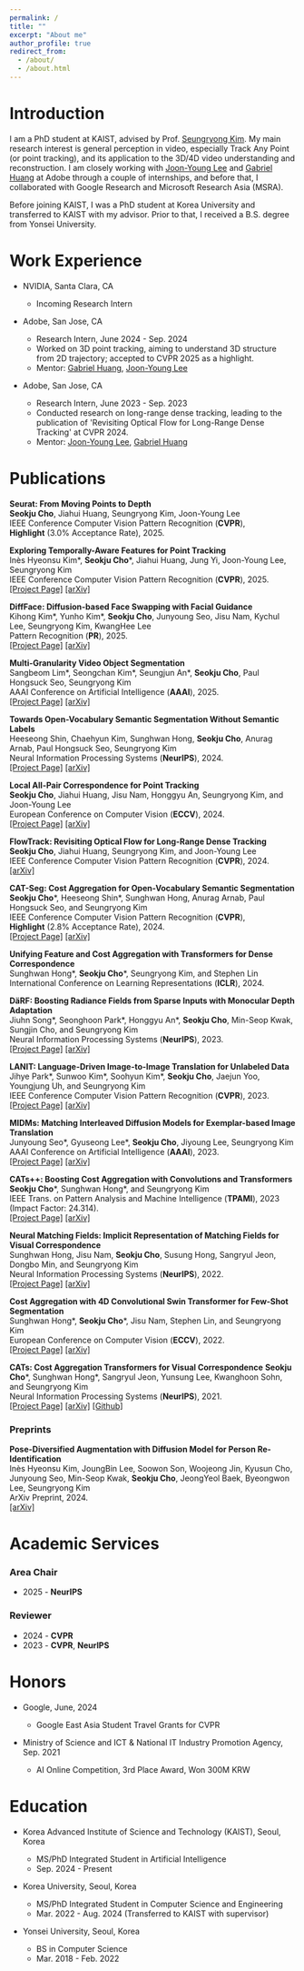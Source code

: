 ```yaml
---
permalink: /
title: ""
excerpt: "About me"
author_profile: true
redirect_from: 
  - /about/
  - /about.html
---
```

Introduction
=====
I am a PhD student at KAIST, advised by Prof. <a href="https://cvlab.kaist.ac.kr/members/faculty">Seungryong Kim</a>. My main research interest is general perception in video, especially Track Any Point (or point tracking), and its application to the 3D/4D video understanding and reconstruction. I am closely working with <a href="https://joonyoung-cv.github.io">Joon-Young Lee</a> and <a href="https://gabriel-huang.github.io">Gabriel Huang</a> at Adobe through a couple of internships, and before that, I collaborated with Google Research and Microsoft Research Asia (MSRA).

Before joining KAIST, I was a PhD student at Korea University and transferred to KAIST with my advisor. Prior to that, I received a B.S. degree from Yonsei University.

Work Experience
=====

* NVIDIA, Santa Clara, CA
  * Incoming Research Intern

* Adobe, San Jose, CA
  * Research Intern, June 2024 - Sep. 2024
  * Worked on 3D point tracking, aiming to understand 3D structure from 2D trajectory; accepted to CVPR 2025 as a highlight.
  * Mentor: <a href="https://gabriel-huang.github.io">Gabriel Huang</a>, <a href="https://joonyoung-cv.github.io">Joon-Young Lee</a>

* Adobe, San Jose, CA
  * Research Intern, June 2023 - Sep. 2023
  * Conducted research on long-range dense tracking, leading to the publication of 'Revisiting Optical Flow for Long-Range Dense Tracking' at CVPR 2024.
  * Mentor: <a href="https://joonyoung-cv.github.io">Joon-Young Lee</a>, <a href="https://gabriel-huang.github.io">Gabriel Huang</a>

Publications
=====
<i style='font-style: normal;'>**Seurat: From Moving Points to Depth**<br></i>
<i style='font-style: normal;'>**Seokju Cho**, Jiahui Huang, Seungryong Kim, Joon-Young Lee<br></i>
<i style='font-style: normal;'>IEEE Conference Computer Vision Pattern Recognition (**CVPR**), <br>
**Highlight** (3.0% Acceptance Rate), 2025.<br></i>

<i style='font-style: normal;'>**Exploring Temporally-Aware Features for Point Tracking**<br></i>
<i style='font-style: normal;'>Inès Hyeonsu Kim\*, **Seokju Cho**\*, Jiahui Huang, Jung Yi, Joon-Young Lee, Seungryong Kim<br></i>
<i style='font-style: normal;'>IEEE Conference Computer Vision Pattern Recognition (**CVPR**), 2025.<br></i>
<i style='font-style: normal;'><a href="https://cvlab-kaist.github.io/Chrono/">[Project Page]</a> <a href="https://arxiv.org/abs/2501.12218">[arXiv]</a> 

<i style='font-style: normal;'>**DiffFace: Diffusion-based Face Swapping with Facial Guidance**<br></i>
<i style='font-style: normal;'>Kihong Kim\*, Yunho Kim\*, **Seokju Cho**, Junyoung Seo, Jisu Nam, Kychul Lee, Seungryong Kim, KwangHee Lee<br></i>
<i style='font-style: normal;'>Pattern Recognition (**PR**), 2025.<br></i>
<i style='font-style: normal;'><a href="https://hxngiee.github.io/DiffFace/">[Project Page]</a> <a href="https://arxiv.org/abs/2212.13344">[arXiv]</a> 


<i style='font-style: normal;'>**Multi-Granularity Video Object Segmentation**<br></i>
<i style='font-style: normal;'>Sangbeom Lim\*, Seongchan Kim\*, Seungjun An\*, **Seokju Cho**, Paul Hongsuck Seo, Seungryong Kim<br></i>
<i style='font-style: normal;'>AAAI Conference on Artificial Intelligence (**AAAI**), 2025. <br></i>
<i style='font-style: normal;'><a href="https://cvlab-kaist.github.io/MUG-VOS/">[Project Page]</a> <a href="https://arxiv.org/pdf/2412.01471">[arXiv]</a> 

<i style='font-style: normal;'>**Towards Open-Vocabulary Semantic Segmentation Without Semantic Labels**<br></i>
<i style='font-style: normal;'>Heeseong Shin, Chaehyun Kim, Sunghwan Hong, **Seokju Cho**, Anurag Arnab, Paul Hongsuck Seo, Seungryong Kim<br></i>
<i style='font-style: normal;'>Neural Information Processing Systems (**NeurIPS**), 2024. <br></i>
<i style='font-style: normal;'><a href="https://cvlab-kaist.github.io/PixelCLIP/">[Project Page]</a> <a href="https://arxiv.org/pdf/2409.19846">[arXiv]</a> 

<i style='font-style: normal;'>**Local All-Pair Correspondence for Point Tracking**<br></i>
<i style='font-style: normal;'>**Seokju Cho**, Jiahui Huang, Jisu Nam, Honggyu An, Seungryong Kim, and Joon-Young Lee<br></i>
<i style='font-style: normal;'>European Conference on Computer Vision (**ECCV**), 2024.<br></i>
<i style='font-style: normal;'><a href="https://ku-cvlab.github.io/locotrack/">[Project Page]</a> <a href="https://arxiv.org/abs/2407.15420">[arXiv]</a> 

<i style='font-style: normal;'>**FlowTrack: Revisiting Optical Flow for Long-Range Dense Tracking**<br></i>
<i style='font-style: normal;'>**Seokju Cho**, Jiahui Huang, Seungryong Kim, and Joon-Young Lee<br></i>
<i style='font-style: normal;'>IEEE Conference Computer Vision Pattern Recognition (**CVPR**), 2024.<br></i>
<i style='font-style: normal;'><a href="https://openaccess.thecvf.com/content/CVPR2024/papers/Cho_FlowTrack_Revisiting_Optical_Flow_for_Long-Range_Dense_Tracking_CVPR_2024_paper.pdf">[arXiv]</a> 

<i style='font-style: normal;'>**CAT-Seg: Cost Aggregation for Open-Vocabulary Semantic Segmentation**<br></i>
<i style='font-style: normal;'>**Seokju Cho**\*, Heeseong Shin\*, Sunghwan Hong, Anurag Arnab, Paul Hongsuck Seo, and Seungryong Kim<br></i>
<i style='font-style: normal;'>IEEE Conference Computer Vision Pattern Recognition (**CVPR**),<br>
**Highlight** (2.8% Acceptance Rate), 2024.<br></i>
<i style='font-style: normal;'><a href="https://ku-cvlab.github.io/CAT-Seg/">[Project Page]</a> <a href="https://arxiv.org/abs/2303.11797">[arXiv]</a> 

<i style='font-style: normal;'>**Unifying Feature and Cost Aggregation with Transformers for Dense Correspondence**<br></i>
<i style='font-style: normal;'>Sunghwan Hong*, **Seokju Cho**\*, Seungryong Kim, and Stephen Lin<br></i>
<i style='font-style: normal;'>International Conference on Learning Representations (**ICLR**), 2024.<br></i>
<!-- <i style='font-style: normal;'><a href="https://ku-cvlab.github.io/DaRF/">[Project Page]</a> <a href="https://arxiv.org/abs/2305.19201">[arXiv]</a>  -->

<i style='font-style: normal;'>**DäRF: Boosting Radiance Fields from Sparse Inputs with Monocular Depth Adaptation**<br></i>
<i style='font-style: normal;'>Jiuhn Song\*, Seonghoon Park\*, Honggyu An\*, **Seokju Cho**, Min-Seop Kwak, Sungjin Cho, and Seungryong Kim<br></i>
<i style='font-style: normal;'>Neural Information Processing Systems (**NeurIPS**), 2023.<br></i>
<i style='font-style: normal;'><a href="https://ku-cvlab.github.io/DaRF/">[Project Page]</a> <a href="https://arxiv.org/abs/2305.19201">[arXiv]</a> 

<i style='font-style: normal;'>**LANIT: Language-Driven Image-to-Image Translation for Unlabeled Data**<br></i>
<i style='font-style: normal;'>Jihye Park\*, Sunwoo Kim\*, Soohyun Kim\*, **Seokju Cho**, Jaejun Yoo, Youngjung Uh, and Seungryong Kim<br></i>
<i style='font-style: normal;'>IEEE Conference Computer Vision Pattern Recognition (**CVPR**), 2023.<br></i>
<i style='font-style: normal;'><a href="https://ku-cvlab.github.io/LANIT/">[Project Page]</a> <a href="https://arxiv.org/abs/2208.14889">[arXiv]</a> 

<i style='font-style: normal;'>**MIDMs: Matching Interleaved Diffusion Models for Exemplar-based Image Translation**<br></i>
<i style='font-style: normal;'>Junyoung Seo\*, Gyuseong Lee\*, **Seokju Cho**, Jiyoung Lee, Seungryong Kim<br></i>
<i style='font-style: normal;'>AAAI Conference on Artificial Intelligence (**AAAI**), 2023.<br></i>
<i style='font-style: normal;'><a href="https://ku-cvlab.github.io/MIDMs/">[Project Page]</a> <a href="https://arxiv.org/abs/2209.11047">[arXiv]</a> 

<i style='font-style: normal;'>**CATs++: Boosting Cost Aggregation with Convolutions and Transformers**<br></i>
<i style='font-style: normal;'>**Seokju Cho**\*, Sunghwan Hong*, and Seungryong Kim<br></i>
<i style='font-style: normal;'>IEEE Trans. on Pattern Analysis and Machine Intelligence (**TPAMI**), 2023 (Impact Factor: 24.314).<br></i>
<i style='font-style: normal;'><a href="https://ku-cvlab.github.io/CATs-PlusPlus-Project-Page/">[Project Page]</a> <a href="https://arxiv.org/abs/2202.06817">[arXiv]</a>

<i style='font-style: normal;'>**Neural Matching Fields: Implicit Representation of Matching Fields for Visual Correspondence**<br></i>
<i style='font-style: normal;'>Sunghwan Hong, Jisu Nam, **Seokju Cho**, Susung Hong,  Sangryul Jeon, Dongbo Min, and Seungryong Kim<br></i>
<i style='font-style: normal;'>Neural Information Processing Systems (**NeurIPS**), 2022.<br></i>
<i style='font-style: normal;'><a href="https://ku-cvlab.github.io/NeMF/">[Project Page]</a> <a href="https://arxiv.org/abs/2210.02689">[arXiv]</a> 

<i style='font-style: normal;'>**Cost Aggregation with 4D Convolutional Swin Transformer for Few-Shot Segmentation**<br></i>
<i style='font-style: normal;'>Sunghwan Hong*, **Seokju Cho**\*, Jisu Nam, Stephen Lin, and Seungryong Kim<br></i>
<i style='font-style: normal;'>European Conference on Computer Vision (**ECCV**), 2022.<br></i>
<i style='font-style: normal;'><a href="https://seokju-cho.github.io/VAT/">[Project Page]</a> <a href="https://arxiv.org/abs/2207.10866">[arXiv]</a> 
<!-- <a href="https://github.com/Seokju-Cho/Volumetric-Aggregation-Transformer">[Github]</a> -->

<i style='font-style: normal;'>**CATs: Cost Aggregation Transformers for Visual Correspondence**</i>
<i style='font-style: normal;'>**Seokju Cho**\*, Sunghwan Hong*, Sangryul Jeon, Yunsung Lee, Kwanghoon Sohn, and Seungryong Kim<br></i>
<i style='font-style: normal;'>Neural Information Processing Systems (**NeurIPS**), 2021.<br></i>
<i style='font-style: normal;'><a href="https://sunghwanhong.github.io/CATs/">[Project Page]</a> <a href="https://arxiv.org/abs/2106.02520">[arXiv]</a> <a href="https://github.com/SunghwanHong/Cost-Aggregation-transformers">[Github]</a>
</i>


### Preprints

<i style='font-style: normal;'>**Pose-Diversified Augmentation with Diffusion Model for Person Re-Identification**<br></i>
<i style='font-style: normal;'>Inès Hyeonsu Kim, JoungBin Lee, Soowon Son, Woojeong Jin, Kyusun Cho, Junyoung Seo, Min-Seop Kwak, **Seokju Cho**, JeongYeol Baek, Byeongwon Lee, Seungryong Kim<br></i>
<i style='font-style: normal;'>ArXiv Preprint, 2024.<br></i>
<i style='font-style: normal;'><a href="https://arxiv.org/pdf/2406.16042">[arXiv]</a> 

Academic Services
=====
### Area Chair
* 2025 - **NeurIPS**

### Reviewer
* 2024 - **CVPR**
* 2023 - **CVPR**, **NeurIPS**

Honors
=====

* Google, June, 2024
  * Google East Asia Student Travel Grants for CVPR

* Ministry of Science and ICT & National IT Industry Promotion Agency, Sep. 2021
  * AI Online Competition, 3rd Place Award, Won 300M KRW


Education
=====
* Korea Advanced Institute of Science and Technology (KAIST), Seoul, Korea
  * MS/PhD Integrated Student in Artificial Intelligence
  * Sep. 2024 - Present

* Korea University, Seoul, Korea
  * MS/PhD Integrated Student in Computer Science and Engineering
  * Mar. 2022 - Aug. 2024 (Transferred to KAIST with supervisor)

* Yonsei University, Seoul, Korea
  * BS in Computer Science
  * Mar. 2018 - Feb. 2022